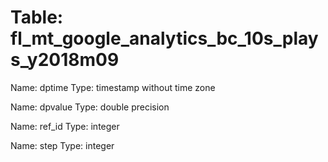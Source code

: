 Table: fl_mt_google_analytics_bc_10s_plays_y2018m09
===================================================

Name: dptime
Type: timestamp without time zone

Name: dpvalue
Type: double precision

Name: ref_id
Type: integer

Name: step
Type: integer


